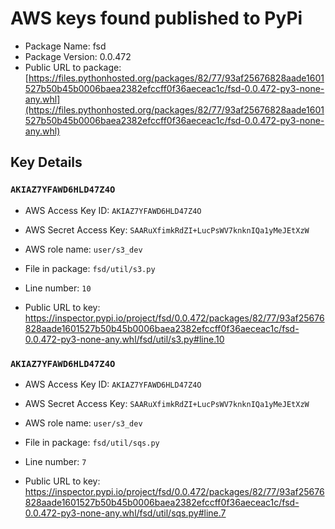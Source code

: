 # AWS keys found published to PyPi

* Package Name: fsd
* Package Version: 0.0.472
* Public URL to package: [https://files.pythonhosted.org/packages/82/77/93af25676828aade1601527b50b45b0006baea2382efccff0f36aeceac1c/fsd-0.0.472-py3-none-any.whl](https://files.pythonhosted.org/packages/82/77/93af25676828aade1601527b50b45b0006baea2382efccff0f36aeceac1c/fsd-0.0.472-py3-none-any.whl)

## Key Details

### `AKIAZ7YFAWD6HLD47Z4O`

* AWS Access Key ID: `AKIAZ7YFAWD6HLD47Z4O`
* AWS Secret Access Key: `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` 
* AWS role name: `user/s3_dev`
* File in package: `fsd/util/s3.py`
* Line number: `10`

* Public URL to key: https://inspector.pypi.io/project/fsd/0.0.472/packages/82/77/93af25676828aade1601527b50b45b0006baea2382efccff0f36aeceac1c/fsd-0.0.472-py3-none-any.whl/fsd/util/s3.py#line.10



### `AKIAZ7YFAWD6HLD47Z4O`

* AWS Access Key ID: `AKIAZ7YFAWD6HLD47Z4O`
* AWS Secret Access Key: `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` 
* AWS role name: `user/s3_dev`
* File in package: `fsd/util/sqs.py`
* Line number: `7`

* Public URL to key: https://inspector.pypi.io/project/fsd/0.0.472/packages/82/77/93af25676828aade1601527b50b45b0006baea2382efccff0f36aeceac1c/fsd-0.0.472-py3-none-any.whl/fsd/util/sqs.py#line.7


